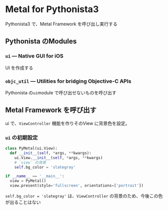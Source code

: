# Metal for Pythonista3

Pythonista3 で、Metal Framework を呼び出し実行する


## Pythonista のModules

### `ui` — Native GUI for iOS

UI を作成する


### `objc_util` — Utilities for bridging Objective-C APIs

Pythonista の`ui`module で呼び出せないものを呼び出す


## Metal Framework を呼び出す


ui で、`ViewController` 機能を作りそのView に背景色を設定。


### `ui` の初期設定


``` .py
class PyMetal(ui.View):
  def __init__(self, *args, **kwargs):
    ui.View.__init__(self, *args, **kwargs)
    # `view` の背景
    self.bg_color = 'slategray'

if __name__ == '__main__':
  view = PyMetal()
  view.present(style='fullscreen', orientations=['portrait'])

```

`self.bg_color = 'slategray'` は、`ViewController` の背景のため、今後この色が出ることはない






